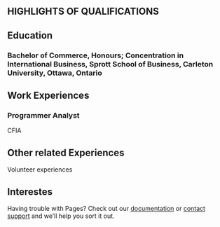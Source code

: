 ## HIGHLIGHTS OF QUALIFICATIONS


## Education
### Bachelor of Commerce, Honours; Concentration in International Business, Sprott School of Business, Carleton University, Ottawa, Ontario




## Work Experiences
### Programmer Analyst
CFIA


## Other related Experiences
Volunteer experiences
## Interestes

Having trouble with Pages? Check out our [documentation](https://help.github.com/categories/github-pages-basics/) or [contact support](https://github.com/contact) and we’ll help you sort it out.

